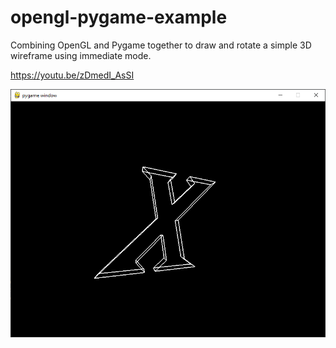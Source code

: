 # opengl-pygame-example
 Combining OpenGL and Pygame together to draw and rotate a simple 3D wireframe using immediate mode.

https://youtu.be/zDmedI_AsSI

![alt text](https://github.com/postcode-x/opengl-pygame-example/blob/main/screenshot.png)